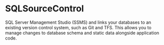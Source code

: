 # SQLSourceControl
SQL Server Management Studio (SSMS) and links your databases to an existing version control system, such as Git and TFS. This allows you to manage changes to database schema and static data alongside application code.
